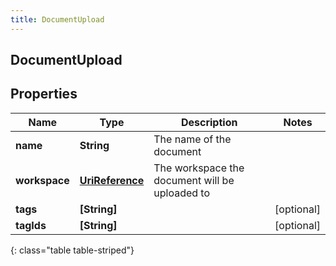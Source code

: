 ```yaml
---
title: DocumentUpload
---
```

## DocumentUpload

## Properties

|Name | Type | Description | Notes|
|------------ | ------------- | ------------- | -------------|
| **name** | **String** | The name of the document | |
| **workspace** | [**UriReference**](UriReference.html) | The workspace the document will be uploaded to | |
| **tags** | **[String]** |  | [optional] |
| **tagIds** | **[String]** |  | [optional] |
{: class="table table-striped"}


